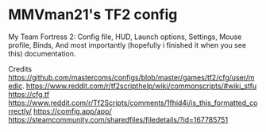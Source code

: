 # MMVman21's TF2 config
My Team Fortress 2: Config file, HUD, Launch options, Settings, Mouse profile, Binds, And most importantly (hopefully i finished it when you see this) documentation.


Credits
https://github.com/mastercoms/configs/blob/master/games/tf2/cfg/user/medic.
https://www.reddit.com/r/tf2scripthelp/wiki/commonscripts/#wiki_stfu
https://cfg.tf
https://www.reddit.com/r/Tf2Scripts/comments/1fhid4i/is_this_formatted_correctly/
https://comfig.app/app/
https://steamcommunity.com/sharedfiles/filedetails/?id=167785751


